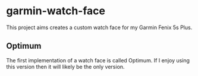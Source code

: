 # garmin-watch-face

This project aims creates a custom watch face for my Garmin Fenix 5s Plus.

## Optimum

The first implementation of a watch face is called Optimum. If I enjoy using this version then it will likely be the only version.
